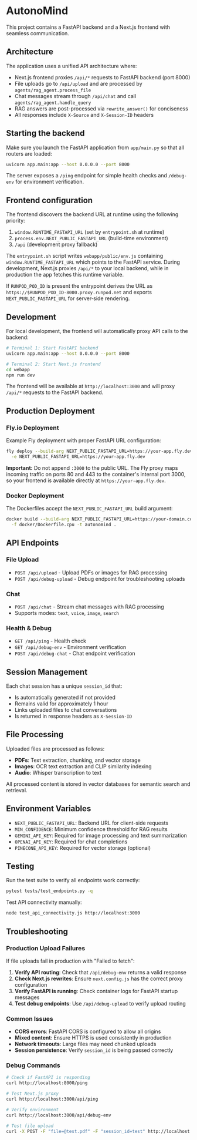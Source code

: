 # AutonoMind

This project contains a FastAPI backend and a Next.js frontend with seamless communication.

## Architecture

The application uses a unified API architecture where:
- Next.js frontend proxies `/api/*` requests to FastAPI backend (port 8000)
- File uploads go to `/api/upload` and are processed by `agents/rag_agent.process_file`
- Chat messages stream through `/api/chat` and call `agents/rag_agent.handle_query`
- RAG answers are post-processed via `rewrite_answer()` for conciseness
- All responses include `X-Source` and `X-Session-ID` headers

## Starting the backend

Make sure you launch the FastAPI application from `app/main.py` so that all routers are loaded:

```bash
uvicorn app.main:app --host 0.0.0.0 --port 8000
```
The server exposes a `/ping` endpoint for simple health checks and `/debug-env` for environment verification.

## Frontend configuration

The frontend discovers the backend URL at runtime using the following priority:
1. `window.RUNTIME_FASTAPI_URL` (set by `entrypoint.sh` at runtime)
2. `process.env.NEXT_PUBLIC_FASTAPI_URL` (build-time environment)
3. `/api` (development proxy fallback)

The `entrypoint.sh` script writes `webapp/public/env.js` containing `window.RUNTIME_FASTAPI_URL` which points to the FastAPI service. During development, Next.js proxies `/api/*` to your local backend, while in production the app fetches this runtime variable.

If `RUNPOD_POD_ID` is present the entrypoint derives the URL as `https://$RUNPOD_POD_ID-8000.proxy.runpod.net` and exports `NEXT_PUBLIC_FASTAPI_URL` for server‑side rendering.

## Development

For local development, the frontend will automatically proxy API calls to the backend:

```bash
# Terminal 1: Start FastAPI backend
uvicorn app.main:app --host 0.0.0.0 --port 8000

# Terminal 2: Start Next.js frontend
cd webapp
npm run dev
```

The frontend will be available at `http://localhost:3000` and will proxy `/api/*` requests to the FastAPI backend.

## Production Deployment

### Fly.io Deployment

Example Fly deployment with proper FastAPI URL configuration:

```bash
fly deploy --build-arg NEXT_PUBLIC_FASTAPI_URL=https://your-app.fly.dev \
  -e NEXT_PUBLIC_FASTAPI_URL=https://your-app.fly.dev
```

**Important:** Do not append `:3000` to the public URL. The Fly proxy maps incoming traffic on ports 80 and 443 to the container's internal port 3000, so your frontend is available directly at `https://your-app.fly.dev`.

### Docker Deployment

The Dockerfiles accept the `NEXT_PUBLIC_FASTAPI_URL` build argument:

```bash
docker build --build-arg NEXT_PUBLIC_FASTAPI_URL=https://your-domain.com \
  -f docker/Dockerfile.cpu -t autonomind .
```

## API Endpoints

### File Upload
- `POST /api/upload` - Upload PDFs or images for RAG processing
- `POST /api/debug-upload` - Debug endpoint for troubleshooting uploads

### Chat
- `POST /api/chat` - Stream chat messages with RAG processing
- Supports modes: `text`, `voice`, `image`, `search`

### Health & Debug
- `GET /api/ping` - Health check
- `GET /api/debug-env` - Environment verification
- `POST /api/debug-chat` - Chat endpoint verification

## Session Management

Each chat session has a unique `session_id` that:
- Is automatically generated if not provided
- Remains valid for approximately 1 hour
- Links uploaded files to chat conversations
- Is returned in response headers as `X-Session-ID`

## File Processing

Uploaded files are processed as follows:
- **PDFs**: Text extraction, chunking, and vector storage
- **Images**: OCR text extraction and CLIP similarity indexing
- **Audio**: Whisper transcription to text

All processed content is stored in vector databases for semantic search and retrieval.

## Environment Variables

- `NEXT_PUBLIC_FASTAPI_URL`: Backend URL for client-side requests
- `MIN_CONFIDENCE`: Minimum confidence threshold for RAG results
- `GEMINI_API_KEY`: Required for image processing and text summarization
- `OPENAI_API_KEY`: Required for chat completions
- `PINECONE_API_KEY`: Required for vector storage (optional)

## Testing

Run the test suite to verify all endpoints work correctly:

```bash
pytest tests/test_endpoints.py -q
```

Test API connectivity manually:

```bash
node test_api_connectivity.js http://localhost:3000
```

## Troubleshooting

### Production Upload Failures

If file uploads fail in production with "Failed to fetch":

1. **Verify API routing**: Check that `/api/debug-env` returns a valid response
2. **Check Next.js rewrites**: Ensure `next.config.js` has the correct proxy configuration
3. **Verify FastAPI is running**: Check container logs for FastAPI startup messages
4. **Test debug endpoints**: Use `/api/debug-upload` to verify upload routing

### Common Issues

- **CORS errors**: FastAPI CORS is configured to allow all origins
- **Mixed content**: Ensure HTTPS is used consistently in production
- **Network timeouts**: Large files may need chunked uploads
- **Session persistence**: Verify `session_id` is being passed correctly

### Debug Commands

```bash
# Check if FastAPI is responding
curl http://localhost:8000/ping

# Test Next.js proxy
curl http://localhost:3000/api/ping

# Verify environment
curl http://localhost:3000/api/debug-env

# Test file upload
curl -X POST -F "file=@test.pdf" -F "session_id=test" http://localhost:3000/api/debug-upload
```
